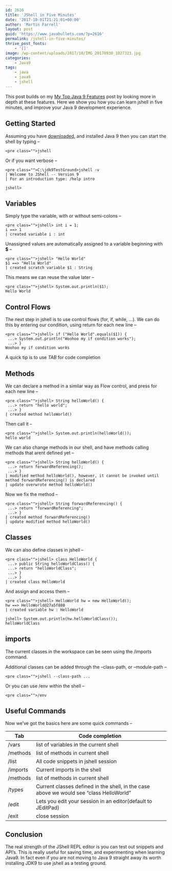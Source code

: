 ```yaml
---
id: 2616
title: 'JShell in Five Minutes'
date: '2017-10-01T21:21:01+00:00'
author: 'Martin Farrell'
layout: post
guid: 'https://www.javabullets.com/?p=2616'
permalink: /jshell-in-five-minutes/
thrive_post_fonts:
    - '[]'
image: /wp-content/uploads/2017/10/IMG_20170930_1027323.jpg
categories:
    - Java9
tags:
    - java
    - java9
    - jshell
---
```


This post builds on my [My Top Java 9 Features](https://www.javabullets.com/top-java-9-features/) post by looking more in depth at these features. Here we show you how you can learn jshell in five minutes, and improve your Java 9 development experience.

## Getting Started

Assuming you have [downloaded](http://www.oracle.com/technetwork/java/javase/downloads/jdk9-downloads-3848520.html), and installed Java 9 then you can start the shell by typing –

```
<pre class="">jshell
```

Or if you want verbose –

```
<pre class="">C:\jdk9TestGround>jshell -v
| Welcome to JShell -- Version 9
| For an introduction type: /help intro

jshell>
```

## Variables

Simply type the variable, with or without semi-colons –

```
<pre class="">jshell> int i = 1;
i ==> 1
| created variable i : int
```

Unassigned values are automatically assigned to a variable beginning with **$** –

```
<pre class="">jshell> "Hello World"
$1 ==> "Hello World"
| created scratch variable $1 : String
```

This means we can reuse the value later –

```
<pre class="">jshell> System.out.println($1);
Hello World
```

## Control Flows

The next step in jshell is to use control flows (for, if, while, …). We can do this by entering our condition, using return for each new line –

```
<pre class="">jshell> if ("Hello World".equals($1)) {
 ...> System.out.println("Woohoo my if condition works");
 ...> }
Woohoo my if condition works
```

A quick tip is to use *TAB* for code completion

## Methods

We can declare a method in a similar way as Flow control, and press <return> for each new line –</return>

```
<pre class="">jshell> String helloWorld() {
 ...> return "hello world";
 ...> }
| created method helloWorld()
```

Then call it –

```
<pre class="">jshell> System.out.println(helloWorld());
hello world
```

We can also change methods in our shell, and have methods calling methods that arent defined yet –

```
<pre class="">jshell> String helloWorld() {
 ...> return forwardReferencing();
 ...> }
| modified method helloWorld(), however, it cannot be invoked until method forwardReferencing() is declared
| update overwrote method helloWorld()
```

Now we fix the method –

```
<pre class="">jshell> String forwardReferencing() {
 ...> return "forwardReferencing";
 ...> }
| created method forwardReferencing()
| update modified method helloWorld()
```

## Classes

We can also define classes in jshell –

```
<pre class="">jshell> class HelloWorld {
 ...> public String helloWorldClass() {
 ...> return "helloWorldClass";
 ...> }
 ...> }
| created class HelloWorld
```

And assign and access them –

```
<pre class="">jshell> HelloWorld hw = new HelloWorld();
hw ==> HelloWorld@27a5f880
| created variable hw : HelloWorld

jshell> System.out.println(hw.helloWorldClass());
helloWorldClass
```

## imports

The current classes in the workspace can be seen using the /imports command.

Additional classes can be added through the –class-path, or –module-path –

```
<pre class="">jshell --class-path ...
```

Or you can use /env within the shell –

```
<pre class="">/env
```

## Useful Commands

Now we’ve got the basics here are some quick commands –

| Tab | Code completion |
|---|---|
| /vars | list of variables in the current shell |
| /methods | list of methods in current shell |
| /list | All code snippets in jshell session |
| /imports | Current imports in the shell |
| /methods | list of methods in current shell |
| /types | Current classes defined in the shell, in the case above we would see “class HelloWorld” |
| /edit | Lets you edit your session in an editor(default to JEditPad) |
| /exit | close session |

## Conclusion

The real strength of the JShell REPL editor is you can test out snippets and API’s. This is really useful for saving time, and experimenting when learning Java9. In fact even if you are not moving to Java 9 straight away its worth installing JDK9 to use jshell as a testing ground.